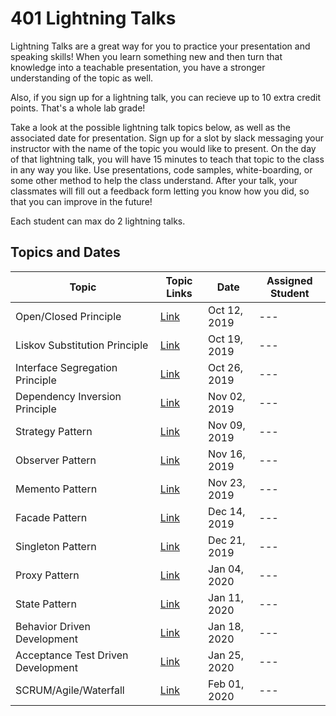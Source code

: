 # 401 Lightning Talks

Lightning Talks are a great way for you to practice your presentation and speaking skills! When you learn something new and then turn that knowledge into a teachable presentation, you have a stronger understanding of the topic as well. 

Also, if you sign up for a lightning talk, you can recieve up to 10 extra credit points. That's a whole lab grade! 

Take a look at the possible lightning talk topics below, as well as the associated date for presentation. Sign up for a slot by slack messaging your instructor with the name of the topic you would like to present. On the day of that lightning talk, you will have 15 minutes to teach that topic to the class in any way you like. Use presentations, code samples, white-boarding, or some other method to help the class understand. After your talk, your classmates will fill out a feedback form letting you know how you did, so that you can improve in the future! 

Each student can max do 2 lightning talks. 

## Topics and Dates

| Topic | Topic Links | Date | Assigned Student |
| --- | --- | --- | --- | 
| Open/Closed Principle | [Link](https://deviq.com/open-closed-principle/) | Oct 12, 2019 | --- | 
| Liskov Substitution Principle | [Link](https://deviq.com/liskov-substitution-principle/) | Oct 19, 2019 | --- |
| Interface Segregation Principle | [Link](https://deviq.com/interface-segregation-principle/) | Oct 26, 2019 | --- | 
| Dependency Inversion Principle | [Link](https://deviq.com/dependency-inversion-principle/) | Nov 02, 2019 | --- | 
| Strategy Pattern | [Link](https://www.dofactory.com/javascript/strategy-design-pattern) | Nov 09, 2019 | --- | 
| Observer Pattern | [Link](https://www.dofactory.com/javascript/observer-design-pattern) | Nov 16, 2019 | --- | 
| Memento Pattern | [Link](https://www.dofactory.com/javascript/memento-design-pattern) | Nov 23, 2019 | --- | 
| Facade Pattern | [Link](https://www.dofactory.com/javascript/facade-design-pattern) | Dec 14, 2019 | --- | 
| Singleton Pattern | [Link](https://www.dofactory.com/javascript/singleton-design-pattern) | Dec 21, 2019 | --- | 
| Proxy Pattern | [Link](https://www.dofactory.com/javascript/proxy-design-pattern) | Jan 04, 2020 | --- | 
| State Pattern | [Link](https://www.dofactory.com/javascript/state-design-pattern) | Jan 11, 2020 | --- | 
| Behavior Driven Development | [Link](https://en.wikipedia.org/wiki/Behavior-driven_development) | Jan 18, 2020 | --- | 
| Acceptance Test Driven Development | [Link](https://en.wikipedia.org/wiki/Acceptance_test%E2%80%93driven_development)| Jan 25, 2020 | --- | 
| SCRUM/Agile/Waterfall | [Link](https://www.visual-paradigm.com/scrum/scrum-vs-waterfall-vs-agile-vs-lean-vs-kanban/) | Feb 01, 2020 | --- | 

